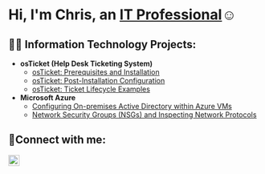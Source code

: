 <h1>Hi, I'm Chris, an <a href="https://linkedin.com/in/christopher-castellano-120123265">IT Professional</a>☺</h1>

<h2>👨‍💻 Information Technology Projects:</h2>

- <b>osTicket (Help Desk Ticketing System)</b>
  - [osTicket: Prerequisites and Installation](https://github.com/Castellanoc8/osticket-prereqs)
  - [osTicket: Post-Installation Configuration](https://github.com/Castellanoc8/post-install-config)
  - [osTicket: Ticket Lifecycle Examples](https://github.com/Castellanoc8/ticket-lifecycle)
- <b>Microsoft Azure</b>
  - [Configuring On-premises Active Directory within Azure VMs](https://github.com/Castellanoc8/configure-ad)
  - [Network Security Groups (NSGs) and Inspecting Network Protocols](https://github.com/Castellanoc8/azure-network-protocols)

<h2>🤳Connect with me:</h2>

[<img align="left" alt="Josh | LinkedIn" width="22px" src="https://cdn.jsdelivr.net/npm/simple-icons@v3/icons/linkedin.svg" />][linkedin]

[linkedin]: https://linkedin.com/in/christopher-castellano-120123265
